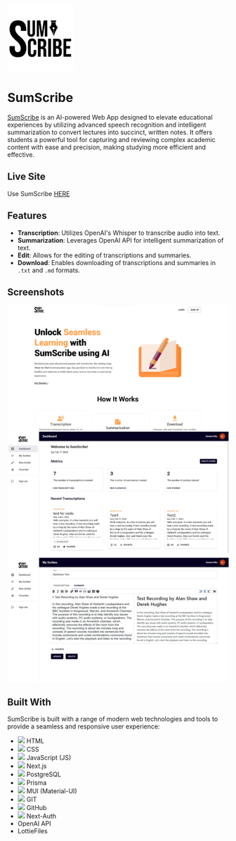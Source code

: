 <img src="https://raw.githubusercontent.com/KareemEllis/KareemEllis.github.io/main/assets/png/SumscribeLogoSquare.png" width="150"/>

# SumScribe

[SumScribe](https://sumscribe.vercel.app/) is an AI-powered Web App designed to elevate educational experiences by utilizing advanced speech recognition and intelligent summarization to convert lectures into succinct, written notes. It offers students a powerful tool for capturing and reviewing complex academic content with ease and precision, making studying more efficient and effective.

## Live Site

Use SumScribe [HERE](https://sumscribe.vercel.app/)

## Features

- **Transcription**: Utilizes OpenAI's Whisper to transcribe audio into text.
- **Summarization**: Leverages OpenAI API for intelligent summarization of text.
- **Edit**: Allows for the editing of transcriptions and summaries.
- **Download**: Enables downloading of transcriptions and summaries in `.txt` and `.md` formats.

## Screenshots

![SumScribe Screenshot 1](https://raw.githubusercontent.com/KareemEllis/KareemEllis.github.io/main/assets/jpeg/Snapshots/Sumscribe/Sumscribe1.jpg)
![SumScribe Screenshot 2](https://raw.githubusercontent.com/KareemEllis/KareemEllis.github.io/main/assets/jpeg/Snapshots/Sumscribe/Sumscribe2.jpg)
![SumScribe Screenshot 3](https://raw.githubusercontent.com/KareemEllis/KareemEllis.github.io/main/assets/jpeg/Snapshots/Sumscribe/Sumscribe4.jpg)

## Built With

SumScribe is built with a range of modern web technologies and tools to provide a seamless and responsive user experience:

- <img src="https://cdn.jsdelivr.net/gh/devicons/devicon@latest/icons/html5/html5-original.svg" width="30" /> HTML 
- <img src="https://cdn.jsdelivr.net/gh/devicons/devicon@latest/icons/css3/css3-original.svg" width="30" /> CSS 
- <img src="https://cdn.jsdelivr.net/gh/devicons/devicon@latest/icons/javascript/javascript-original.svg" width="30" /> JavaScript (JS) 
- <img src="https://cdn.jsdelivr.net/gh/devicons/devicon@latest/icons/nextjs/nextjs-original.svg" width="30" /> Next.js 
- <img src="https://cdn.jsdelivr.net/gh/devicons/devicon@latest/icons/postgresql/postgresql-original.svg" width="30" /> PostgreSQL 
- <img src="https://cdn.jsdelivr.net/gh/devicons/devicon@latest/icons/prisma/prisma-original.svg" width="30" /> Prisma 
- <img src="https://cdn.jsdelivr.net/gh/devicons/devicon@latest/icons/materialui/materialui-original.svg" width="30" /> MUI (Material-UI) 
- <img src="https://cdn.jsdelivr.net/gh/devicons/devicon@latest/icons/git/git-original.svg" width="30" /> GIT 
- <img src="https://cdn.jsdelivr.net/gh/devicons/devicon@latest/icons/github/github-original.svg" width="30" /> GitHub 
- <img src="https://next-auth.js.org/img/logo/logo-sm.png" width="30" /> Next-Auth 
- OpenAI API
- LottieFiles